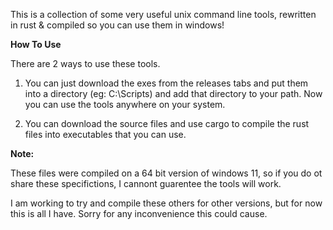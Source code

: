 This is a collection of some very useful unix command line tools, rewritten in rust & compiled so you can use them in windows!

**How To Use**

There are 2 ways to use these tools. 

1. You can just download the exes from the releases tabs and put them into a directory (eg: C:\Scripts) and add that directory to your path. Now you can use the tools anywhere on your system.

2. You can download the source files and use cargo to compile the rust files into executables that you can use.

**Note:**

These files were compiled on a 64 bit version of windows 11, so if you do ot share these specifictions, I cannont guarentee the tools will work.

I am working to try and compile these others for other versions, but for now this is all I have. Sorry for any inconvenience this could cause.
